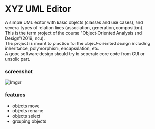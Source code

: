 # XYZ UML Editor
A simple UML editor with basic objects (classes and use cases), and several types of relation lines (association, generation, composition).  
This is the term project of the course "Object-Oriented Analysis and Design"(2019, ncu).  
The project is meant to practice for the object-oriented design including inheritance, polymorphism, encapsulation, etc.   
A good software design should try to seperate core code from GUI or unsolid part.  

### screenshot
![Imgur](https://i.imgur.com/Qw3MUT9.png)

### features
- objects move
- objects rename
- objects select
- grouping objects

